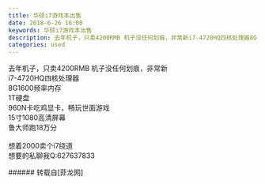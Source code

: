 ```yaml
---
title: 华硕i7游戏本出售
date: 2018-6-26 16:00
keywords: 华硕i7游戏本出售
description: 去年机子，只卖4200RMB 机子没任何划痕，非常新i7-4720HQ四核处理器8G1600频率内存1T硬盘960N卡吃鸡显卡，畅玩世面游戏15寸1080高清屏幕鲁大师跑18万分想着2000卖个i7绕道想要的私聊我Q:627637833
categories: used
---
```

<td class="t_f" id="postmessage_1453739">

去年机子，只卖4200RMB 机子没任何划痕，非常新<br/>
i7-4720HQ四核处理器<br/>
8G1600频率内存<br/>
1T硬盘<br/>
960N卡吃鸡显卡，畅玩世面游戏<br/>
15寸1080高清屏幕<br/>
鲁大师跑18万分<br/>
<br/>
想着2000卖个i7绕道<br/>
想要的私聊我Q:627637833<img alt="" border="0" class="zoom" data-cf-modified-f0369ece94a89f0a28c6707e-="" file="http://www.flw.ph//mobcent//app/data/phiz/default/24.png" id="aimg_KRj90" lazyloadthumb="1" onclick="" onmouseover="" src="http://www.flw.ph//mobcent//app/data/phiz/default/24.png"/><br/>
<img alt="" border="0" class="zoom" data-cf-modified-f0369ece94a89f0a28c6707e-="" file="http://www.flw.ph/data/appbyme/upload/image/201806/26/Omo6aohUDhRI.jpg" id="aimg_Iopyy" lazyloadthumb="1" onclick="" onmouseover="" src="http://www.flw.ph/data/appbyme/upload/image/201806/26/Omo6aohUDhRI.jpg"/><br/>
<img alt="" border="0" class="zoom" data-cf-modified-f0369ece94a89f0a28c6707e-="" file="http://www.flw.ph/data/appbyme/upload/image/201806/26/1NrqxmlnvdW1.jpg" id="aimg_q4V17" lazyloadthumb="1" onclick="" onmouseover="" src="http://www.flw.ph/data/appbyme/upload/image/201806/26/1NrqxmlnvdW1.jpg"/><br/>
<img alt="" border="0" class="zoom" data-cf-modified-f0369ece94a89f0a28c6707e-="" file="http://www.flw.ph/data/appbyme/upload/image/201806/26/USWBEn9PpEbL.jpg" id="aimg_Pf50X" lazyloadthumb="1" onclick="" onmouseover="" src="http://www.flw.ph/data/appbyme/upload/image/201806/26/USWBEn9PpEbL.jpg"/><br/>
<img alt="" border="0" class="zoom" data-cf-modified-f0369ece94a89f0a28c6707e-="" file="http://www.flw.ph/data/appbyme/upload/image/201806/26/rNjl3G7EgD0g.jpg" id="aimg_Vp66z" lazyloadthumb="1" onclick="" onmouseover="" src="http://www.flw.ph/data/appbyme/upload/image/201806/26/rNjl3G7EgD0g.jpg"/><br/>
<img alt="" border="0" class="zoom" data-cf-modified-f0369ece94a89f0a28c6707e-="" file="http://www.flw.ph/data/appbyme/upload/image/201806/26/AZUsQTgKIDT7.jpg" id="aimg_F4qW0" lazyloadthumb="1" onclick="" onmouseover="" src="http://www.flw.ph/data/appbyme/upload/image/201806/26/AZUsQTgKIDT7.jpg"/><br/>
<img alt="" border="0" class="zoom" data-cf-modified-f0369ece94a89f0a28c6707e-="" file="http://www.flw.ph/data/appbyme/upload/image/201806/26/NNuUdPgFIBVx.jpg" id="aimg_tFVgj" lazyloadthumb="1" onclick="" onmouseover="" src="http://www.flw.ph/data/appbyme/upload/image/201806/26/NNuUdPgFIBVx.jpg"/><br/>
<img alt="" border="0" class="zoom" data-cf-modified-f0369ece94a89f0a28c6707e-="" file="http://www.flw.ph/data/appbyme/upload/image/201806/26/xycpk8lx9F8v.jpg" id="aimg_B5W07" lazyloadthumb="1" onclick="" onmouseover="" src="http://www.flw.ph/data/appbyme/upload/image/201806/26/xycpk8lx9F8v.jpg"/><br/>
</td>
###### 转载自[菲龙网]